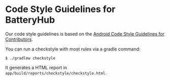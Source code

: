 # Code Style Guidelines for BatteryHub

Our code style guidelines is based on the [Android Code Style Guidelines for Contributors](https://source.android.com/source/code-style.html).

You can run a checkstyle with most rules via a gradle command:

```shell
$ ./gradlew checkstyle
```

It generates a HTML report in `app/build/reports/checkstyle/checkstyle.html`.